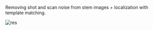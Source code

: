 Removing shot and scan noise from stem images + localization with template matching.

![res](https://user-images.githubusercontent.com/75905487/139555830-eb9c2af6-e100-4566-90de-fa5389a3ac89.jpeg)
